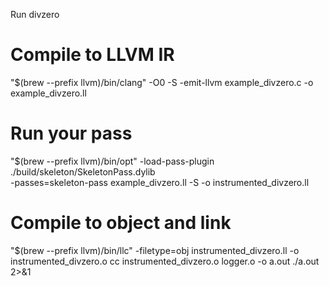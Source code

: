 Run divzero
# Compile to LLVM IR
"$(brew --prefix llvm)/bin/clang" -O0 -S -emit-llvm example_divzero.c -o example_divzero.ll

# Run your pass
"$(brew --prefix llvm)/bin/opt" -load-pass-plugin ./build/skeleton/SkeletonPass.dylib \
  -passes=skeleton-pass example_divzero.ll -S -o instrumented_divzero.ll

# Compile to object and link
"$(brew --prefix llvm)/bin/llc" -filetype=obj instrumented_divzero.ll -o instrumented_divzero.o
cc instrumented_divzero.o logger.o -o a.out
./a.out 2>&1
